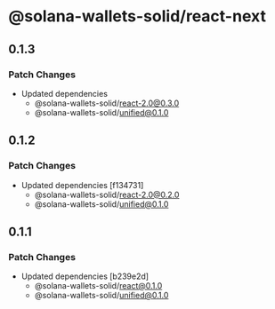 # @solana-wallets-solid/react-next

## 0.1.3

### Patch Changes

- Updated dependencies
  - @solana-wallets-solid/react-2.0@0.3.0
  - @solana-wallets-solid/unified@0.1.0

## 0.1.2

### Patch Changes

- Updated dependencies [f134731]
  - @solana-wallets-solid/react-2.0@0.2.0
  - @solana-wallets-solid/unified@0.1.0

## 0.1.1

### Patch Changes

- Updated dependencies [b239e2d]
  - @solana-wallets-solid/react@0.1.0
  - @solana-wallets-solid/unified@0.1.0
